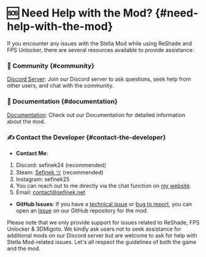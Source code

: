 <!-- [[> SEO
###### Number: 3

###### Title: Genshin Stella Mod Support - Where to Get Help
###### Description: Are you facing issues with the Genshin Stella Mod, specifically with ReShade and FPS Unlocker? Worry not! We provide various support resources to ensure your modding experience remains smooth and enjoyable.
###### Tags: genshin stella mod support, reshade and fps unlock assistance, discord community, github wiki, troubleshooting guides, technical issues, bug reporting, community engagement, direct contact, LINE messenger, game guidelines, mod support, game modifications, user assistance
]]> -->

# 🆘 Need Help with the Mod? {#need-help-with-the-mod}
If you encounter any issues with the Stella Mod while using ReShade and FPS Unlocker, there are several resources available to provide assistance:

### 💭 Community {#community}
[Discord Server](https://discord.gg/Yj7fnafTXf): Join our Discord server to ask questions, seek help from other users, and chat with the community.

### 📙 Documentation {#documentation}
[Documentation](/genshin-impact-reshade/docs): Check out our Documentation for detailed information about the mod.

### ✍️ Contact the Developer {#contact-the-developer}
- **Contact Me**:
1. Discord: sefinek24 (recommended)
2. Steam: [Sefinek ツ](https://steamcommunity.com/id/sefinek) (recommended)
3. Instagram: sefinek25
4. You can reach out to me directly via the chat function on [my website](https://sefinek.net/genshin-impact-reshade).
5. Email: contact@sefinek.net
- **GitHub Issues**: If you have a [technical issue](https://github.com/sefinek24/Genshin-Impact-ReShade/issues/new?assignees=&labels=Help&template=1_help-report.md) or [bug to report](https://github.com/sefinek24/Genshin-Impact-ReShade/issues/new?assignees=&labels=Bug&template=2_bug-report.md), you can open an [Issue](https://github.com/sefinek24/Genshin-Impact-ReShade/issues/new/choose) on our GitHub repository for the mod.

Please note that we only provide support for issues related to ReShade, FPS Unlocker & 3DMigoto. We kindly ask users not to seek assistance for additional mods on our Discord server but are welcome to ask for help with Stella Mod-related issues.
Let's all respect the guidelines of both the game and the mod.